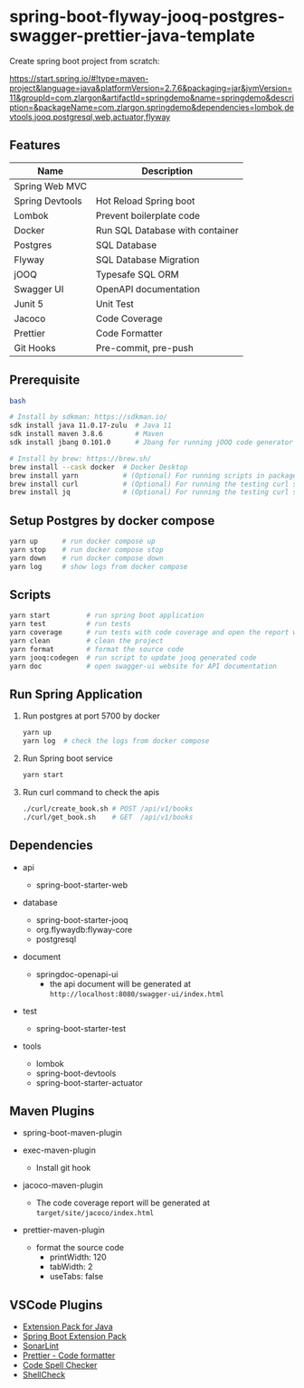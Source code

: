 # spring-boot-flyway-jooq-postgres-swagger-prettier-java-template

Create spring boot project from scratch:

https://start.spring.io/#!type=maven-project&language=java&platformVersion=2.7.6&packaging=jar&jvmVersion=11&groupId=com.zlargon&artifactId=springdemo&name=springdemo&description=&packageName=com.zlargon.springdemo&dependencies=lombok,devtools,jooq,postgresql,web,actuator,flyway

## Features

| Name            | Description                     |
| --------------- | ------------------------------- |
| Spring Web MVC  |                                 |
| Spring Devtools | Hot Reload Spring boot          |
| Lombok          | Prevent boilerplate code        |
| Docker          | Run SQL Database with container |
| Postgres        | SQL Database                    |
| Flyway          | SQL Database Migration          |
| jOOQ            | Typesafe SQL ORM                |
| Swagger UI      | OpenAPI documentation           |
| Junit 5         | Unit Test                       |
| Jacoco          | Code Coverage                   |
| Prettier        | Code Formatter                  |
| Git Hooks       | Pre-commit, pre-push            |

## Prerequisite

```bash
bash

# Install by sdkman: https://sdkman.io/
sdk install java 11.0.17-zulu  # Java 11
sdk install maven 3.8.6        # Maven
sdk install jbang 0.101.0      # Jbang for running jOOQ code generator script

# Install by brew: https://brew.sh/
brew install --cask docker  # Docker Desktop
brew install yarn           # (Optional) For running scripts in package.json (yarn 1.22.x)
brew install curl           # (Optional) For running the testing curl script
brew install jq             # (Optional) For running the testing curl script
```

## Setup Postgres by docker compose

```bash
yarn up      # run docker compose up
yarn stop    # run docker compose stop
yarn down    # run docker compose down
yarn log     # show logs from docker compose
```

## Scripts

```bash
yarn start         # run spring boot application
yarn test          # run tests
yarn coverage      # run tests with code coverage and open the report website
yarn clean         # clean the project
yarn format        # format the source code
yarn jooq:codegen  # run script to update jooq generated code
yarn doc           # open swagger-ui website for API documentation
```

## Run Spring Application

1. Run postgres at port 5700 by docker

   ```bash
   yarn up
   yarn log  # check the logs from docker compose
   ```

2. Run Spring boot service

   ```bash
   yarn start
   ```

3. Run curl command to check the apis

   ```bash
   ./curl/create_book.sh # POST /api/v1/books
   ./curl/get_book.sh    # GET  /api/v1/books
   ```

## Dependencies

- api

  - spring-boot-starter-web

- database

  - spring-boot-starter-jooq
  - org.flywaydb:flyway-core
  - postgresql

- document

  - springdoc-openapi-ui
    - the api document will be generated at `http://localhost:8080/swagger-ui/index.html`

- test

  - spring-boot-starter-test

- tools

  - lombok
  - spring-boot-devtools
  - spring-boot-starter-actuator

## Maven Plugins

- spring-boot-maven-plugin

- exec-maven-plugin

  - Install git hook

- jacoco-maven-plugin

  - The code coverage report will be generated at `target/site/jacoco/index.html`

- prettier-maven-plugin

  - format the source code
    - printWidth: 120
    - tabWidth: 2
    - useTabs: false

## VSCode Plugins

- [Extension Pack for Java](https://marketplace.visualstudio.com/items?itemName=vscjava.vscode-java-pack)
- [Spring Boot Extension Pack](https://marketplace.visualstudio.com/items?itemName=Pivotal.vscode-boot-dev-pack)
- [SonarLint](https://marketplace.visualstudio.com/items?itemName=SonarSource.sonarlint-vscode)
- [Prettier - Code formatter](https://marketplace.visualstudio.com/items?itemName=esbenp.prettier-vscode)
- [Code Spell Checker](https://marketplace.visualstudio.com/items?itemName=streetsidesoftware.code-spell-checker)
- [ShellCheck](https://marketplace.visualstudio.com/items?itemName=timonwong.shellcheck)
